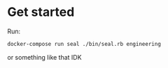 # Get started

Run:

```bash
docker-compose run seal ./bin/seal.rb engineering
```

or something like that IDK
